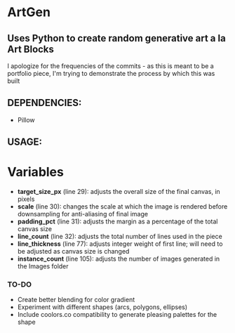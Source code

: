 # ArtGen
## Uses Python to create random generative art a la Art Blocks 

I apologize for the frequencies of the commits - as this is meant to be a portfolio piece, I'm trying to demonstrate the process by which this was built

## DEPENDENCIES:
- Pillow

## USAGE:
# Variables
- **target_size_px** (line 29): adjusts the overall size of the final canvas, in pixels
- **scale** (line 30): changes the scale at which the image is rendered before downsampling for anti-aliasing of final image
- **padding_pct** (line 31): adjusts the margin as a percentage of the total canvas size
- **line_count** (line 32): adjusts the total number of lines used in the piece
- **line_thickness** (line 77): adjusts integer weight of first line; will need to be adjusted as canvas size is changed
- **instance_count** (line 105): adjusts the number of images generated in the Images folder

### TO-DO
- Create better blending for color gradient
- Experiment with different shapes (arcs, polygons, ellipses)
- Include coolors.co compatibility to generate pleasing palettes for the shape
